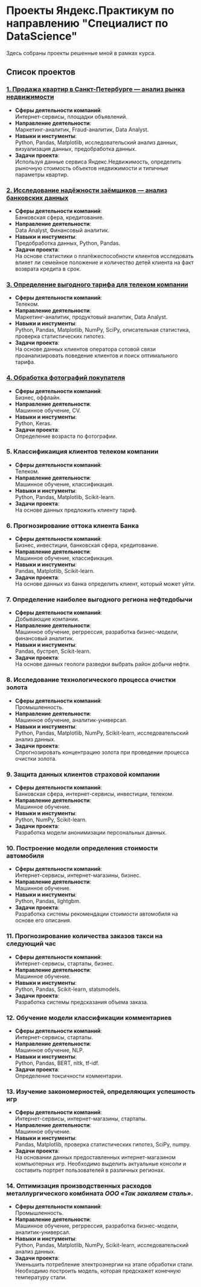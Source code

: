 # Проекты Яндекс.Практикум по направлению "Специалист по DataScience"
Здесь собраны проекты решенные мной в рамках курса.
## Список проектов

### [1. Продажа квартир в Санкт-Петербурге — анализ рынка недвижимости](https://github.com/ViktorZyuzin/Portfolio-YandexPracticum/blob/main/Исследование%20объявлений%20о%20продаже%20квартир/Исследование%20объявлений%20о%20продаже%20квартир.ipynb)
- **Сферы деятельности компаний**:\
  Интернет-сервисы, площадки объявлений. 
- **Направление деятельности**:\
  Маркетинг-аналитик, Fraud-аналитик, Data Analyst. 
- **Навыки и инстументы**:\
 Python, Pandas, Matplotlib, исследовательский анализ данных, визуализация данных, предобработка данных.
- **Задачи проекта**:\
  Используя данные сервиса Яндекс.Недвижимость, определить рыночную стоимость объектов недвижимости и типичные параметры квартир.

### [2. Исследование надёжности заёмщиков — анализ банковских данных](https://github.com/ViktorZyuzin/Portfolio-YandexPracticum/blob/main/Исследование%20надежности%20заемщиков/Исследование%20надежности%20заемщиков.ipynb)
- **Сферы деятельности компаний**:\
  Банковская сфера, кредитование. 
- **Направление деятельности**:\
  Data Analyst, Финансовый аналитик. 
- **Навыки и инстументы**:\
  Предобработка данных, Python, Pandas.
- **Задачи проекта**:\
  На основе статистики о платёжеспособности клиентов исследовать влияет ли семейное положение и количество детей клиента на факт возврата кредита в срок.

### [3. Определение выгодного тарифа для телеком компании](https://github.com/ViktorZyuzin/Portfolio-YandexPracticum/blob/main/Определение%20выгодного%20тарифа%20для%20телеком%20компании/Определение%20выгодного%20тарифа%20для%20телеком%20компании.ipynb)
- **Сферы деятельности компаний**:\
  Телеком.
- **Направление деятельности**:\
  Маркетинг-аналитик, продуктовый аналитик, Data Analyst.
- **Навыки и инстументы**:\
  Python, Pandas, Matplotlib, NumPy, SciPy, описательная статистика, проверка статистических гипотез.
- **Задачи проекта**:\
  На основе данных клиентов оператора сотовой связи проанализировать поведение клиентов и поиск оптимального тарифа.

### [4. Обработка фотографий покупателя](https://github.com/ViktorZyuzin/Portfolio-YandexPracticum/blob/main/Определение%20возраста%20покупателей/Определение%20возраста%20покупателей.ipynb)
- **Сферы деятельности компаний**:\
  Бизнес, оффлайн.
- **Направление деятельности**:\
  Машинное обучение, CV.
- **Навыки и инстументы**:\
  Python, Keras.
- **Задачи проекта**:\
  Определение возраста по фотографии.

### 5. Классификаиция клиентов телеком компании
- **Сферы деятельности компаний**:\
  Телеком.
- **Направление деятельности**:\
  Машинное обучение, классификация.
- **Навыки и инстументы**:\
  Python, Pandas, Matplotlib, Scikit-learn.
- **Задачи проекта**:\
  На основе данных предложить клиенту тариф.

### 6. Прогнозирование оттока клиента Банка
- **Сферы деятельности компаний**:\
  Бизнес, инвестиции, банковская сфера, кредитование.
- **Направление деятельности**:\
  Машинное обучение, классификация.
- **Навыки и инстументы**:\
  Pandas, Matplotlib, Scikit-learn.
- **Задачи проекта**:\
  На основе данных из банка определить клиент, который может уйти.

### 7. Определение наиболее выгодного региона нефтедобычи
- **Сферы деятельности компаний**:\
  Добывающие компании.
- **Направление деятельности**:\
  Машинное обучение, регррессия, разработка бизнес-модели, финансовый аналитик.
- **Навыки и инстументы**:\
  Pandas, бустреп, Scikit-learn.
- **Задачи проекта**:\
  На основе данных геологи разведки выбрать район добычи нефти.

### 8. Исследование технологического процесса очистки золота
- **Сферы деятельности компаний**:\
  Промышленность.
- **Направление деятельности**:\
  Машинное обучение, аналитик-универсал.
- **Навыки и инстументы**:\
  Python, Pandas, Matplotlib, NumPy, Scikit-learn, исследовательский анализ данных.
- **Задачи проекта**:\
  Спрогнозировать концентрацию золота при проведении процесса очистки золота.

### 9. Защита данных клиентов страховой компании
- **Сферы деятельности компаний**:\
  Банковская сфера, интернет-сервисы, инвестиции, телеком.
- **Направление деятельности**:\
  Машинное обучение.
- **Навыки и инстументы**:\
  Python, NumPy, Scikit-learn.
- **Задачи проекта**:\
  Разработка модели анонимизации персональных данных.

### 10. Построение модели определения стоимости автомобиля
- **Сферы деятельности компаний**:\
  Интернет-сервисы, интернет-магазины, бизнес.
- **Направление деятельности**:\
  Машинное обучение.
- **Навыки и инстументы**:\
  Python, Pandas, lightgbm.
- **Задачи проекта**:\
  Разработка системы рекомендации стоимости автомобиля на основе его описания.

### 11. Прогнозирование количества заказов такси на следующий час
- **Сферы деятельности компаний**:\
  Интернет-сервисы, стартапы, бизнес.
- **Направление деятельности**:\
  Машинное обучение.
- **Навыки и инстументы**:\
  Python, Pandas, Scikit-learn, statsmodels.
- **Задачи проекта**:\
  Разработка системы предсказания объема заказа.

### 12. Обучение модели классификации комментариев
- **Сферы деятельности компаний**:\
  Интернет-сервисы, стартапы.
- **Направление деятельности**:\
  Машинное обучение, NLP.
- **Навыки и инстументы**:\
  Python, Pandas, BERT, nltk, tf-idf.
- **Задачи проекта**:\
  Определение токсичности комментарии.

### 13. Изучение закономерностей, определяющих успешность игр
- **Сферы деятельности компаний**:\
  Интернет-сервисы, интернет-магазины, стартапы.
- **Направление деятельности**:\
  Машинное обучение.
- **Навыки и инстументы**:\
  Pandas, Matplotlib, проверка статистических гипотез, SciPy, numpy.
- **Задачи проекта**:\
  На основании данных предоставленных интернет-магазином компьютерных игр. Необходимо выделить актуальные консоли и составить портрет пользователей в различных регионах.

### 14. Оптимизация производственных расходов металлургического комбината <i>ООО «Так закаляем сталь»</i>. 
- **Сферы деятельности компаний**:\
  Промышленность.
- **Направление деятельности**:\
  Машинное обучение, регррессия, разработка бизнес-модели, аналитик-универсал.
- **Навыки и инстументы**:\
  Python, Pandas, Matplotlib, NumPy, Scikit-learn, исследовательский анализ данных.
- **Задачи проекта**:\
  Уменьшить потребление электроэнергии на этапе обработки стали. Необходимо построить модель, которая предскажет конечную температуру стали.
